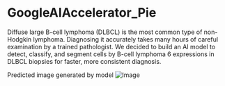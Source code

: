 # GoogleAIAccelerator_Pie

Diffuse large B-cell lymphoma (DLBCL) is the most common type of non-Hodgkin lymphoma. Diagnosing it accurately takes many hours of careful examination by a trained pathologist. We decided to build an AI model to detect, classify, and segment cells by B-cell lymphoma 6 expressions in DLBCL biopsies for faster, more consistent diagnosis.

Predicted image generated by model
![Image](https://github.com/user-attachments/assets/ddf23e40-e80a-440d-9989-f69459de736e)
